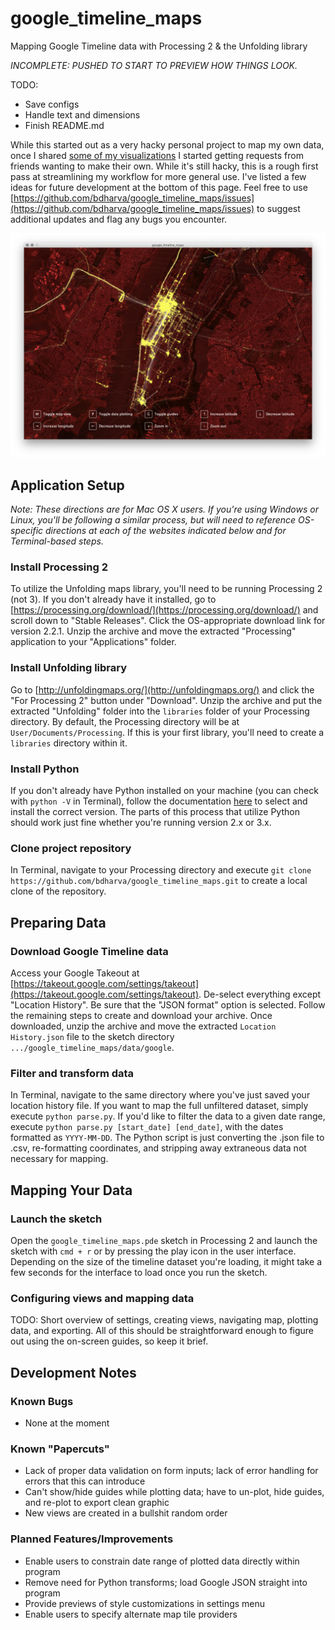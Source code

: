 # google_timeline_maps
Mapping Google Timeline data with Processing 2 & the Unfolding library

_*INCOMPLETE: PUSHED TO START TO PREVIEW HOW THINGS LOOK.*_

TODO:

-	Save configs
-	Handle text and dimensions
-	Finish README.md

While this started out as a very hacky personal project to map my own data, once I shared [some of my visualizations](https://www.instagram.com/p/Bsl9pEoH_rf/) I started getting requests from friends wanting to make their own. While it's still hacky, this is a rough first pass at streamlining my workflow for more general use. I've listed a few ideas for future development at the bottom of this page. Feel free to use [https://github.com/bdharva/google_timeline_maps/issues](https://github.com/bdharva/google_timeline_maps/issues) to suggest additional updates and flag any bugs you encounter.

![Sample visualization](data/assets/hero.png?raw=true)

## Application Setup

_Note: These directions are for Mac OS X users. If you're using Windows or Linux, you'll be following a similar process, but will need to reference OS-specific directions at each of the websites indicated below and for Terminal-based steps._

### Install Processing 2

To utilize the Unfolding maps library, you'll need to be running Processing 2 (not 3). If you don't already have it installed, go to [https://processing.org/download/](https://processing.org/download/) and scroll down to "Stable Releases". Click the OS-appropriate download link for version 2.2.1. Unzip the archive and move the extracted "Processing" application to your "Applications" folder.

### Install Unfolding library

Go to [http://unfoldingmaps.org/](http://unfoldingmaps.org/) and click the "For Processing 2" button under "Download". Unzip the archive and put the extracted "Unfolding" folder into the `libraries` folder of your Processing directory. By default, the Processing directory will be at `User/Documents/Processing`. If this is your first library, you'll need to create a `libraries` directory within it.

### Install Python

If you don't already have Python installed on your machine (you can check with `python -V` in Terminal), follow the documentation [here](https://wiki.python.org/moin/BeginnersGuide/Download) to select and install the correct version. The parts of this process that utilize Python should work just fine whether you're running version 2.x or 3.x.

### Clone project repository

In Terminal, navigate to your Processing directory and execute `git clone https://github.com/bdharva/google_timeline_maps.git` to create a local clone of the repository.

## Preparing Data

### Download Google Timeline data

Access your Google Takeout at [https://takeout.google.com/settings/takeout](https://takeout.google.com/settings/takeout). De-select everything except "Location History". Be sure that the "JSON format" option is selected. Follow the remaining steps to create and download your archive. Once downloaded, unzip the archive and move the extracted `Location History.json` file to the sketch directory `.../google_timeline_maps/data/google`.

### Filter and transform data

In Terminal, navigate to the same directory where you've just saved your location history file. If you want to map the full unfiltered dataset, simply execute `python parse.py`. If you'd like to filter the data to a given date range, execute `python parse.py [start_date] [end_date]`, with the dates formatted as `YYYY-MM-DD`. The Python script is just converting the .json file to .csv, re-formatting coordinates, and stripping away extraneous data not necessary for mapping.

## Mapping Your Data

### Launch the sketch

Open the `google_timeline_maps.pde` sketch in Processing 2 and launch the sketch with `cmd + r` or by pressing the play icon in the user interface. Depending on the size of the timeline dataset you're loading, it might take a few seconds for the interface to load once you run the sketch.

### Configuring views and mapping data

TODO: Short overview of settings, creating views, navigating map, plotting data, and exporting. All of this should be straightforward enough to figure out using the on-screen guides, so keep it brief.

## Development Notes

### Known Bugs

*	None at the moment

### Known "Papercuts"

*	Lack of proper data validation on form inputs; lack of error handling for errors that this can introduce
*	Can't show/hide guides while plotting data; have to un-plot, hide guides, and re-plot to export clean graphic
*	New views are created in a bullshit random order

### Planned Features/Improvements

*	Enable users to constrain date range of plotted data directly within program
*	Remove need for Python transforms; load Google JSON straight into program
*	Provide previews of style customizations in settings menu
*	Enable users to specify alternate map tile providers
